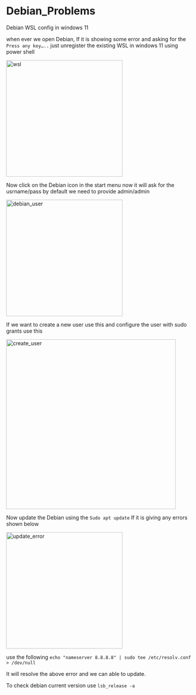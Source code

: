 # Debian_Problems
Debian WSL config in windows 11

when ever we open Debian, If it is showing some error and asking for the `Press any key…..`
just unregister the existing WSL in windows 11 using power shell

 <img width="312" alt="wsl" src="https://github.com/Vivek-S-Lumen/Debian_Problems/assets/129164424/25e37b6f-abf8-4652-9a27-255e42af8687">

Now click on the Debian icon in the start menu now it will ask for the usrname/pass
by default we need to provide admin/admin

<img width="312" alt="debian_user" src="https://github.com/Vivek-S-Lumen/Debian_Problems/assets/129164424/3437dcee-0161-45c1-95ab-bb0f9a6885f5">

If we want to create a new user use this and configure the user with sudo grants use this

<img width="455" alt="create_user" src="https://github.com/Vivek-S-Lumen/Debian_Problems/assets/129164424/520c7a7a-fd6c-4513-914e-295a8920aa24">
 
Now update the Debian using the 
``` Sudo apt update ``` 
If it is giving any errors shown below 

<img width="312" alt="update_error" src="https://github.com/Vivek-S-Lumen/Debian_Problems/assets/129164424/f8dae6a7-ec5e-4a07-9b4d-a43ad59dd679">
 
use the following 
``` echo "nameserver 8.8.8.8" | sudo tee /etc/resolv.conf > /dev/null ```
 
It will resolve the above error and we can able to update.

To check debian current version use ```lsb_release -a```
